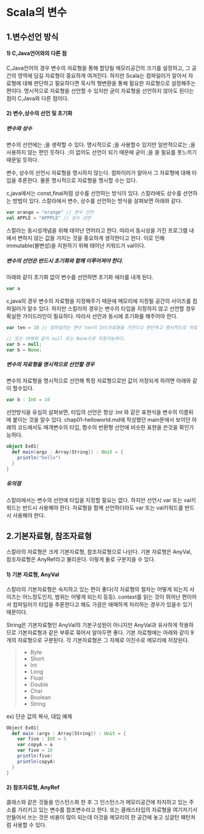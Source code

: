 # Scala의 변수
## 1.변수선언 방식
#### 1) C,Java언어와의 다른 점
C,Java언어의 경우 변수의 자료형을 통해 할당될 메모리공간의 크기를 설정하고, 그 공간의 영역에 담길 자료형이 중요하게 여겨진다. 하지만 Scala는 컴파일러가 알아서 자료형에 대해 판단하고 필요하다면 묵시적 형변환을 통해 필요한 자료형으로 설정해주는 편이다. 명시적으로 자료형을 선언할 수 있지만 굳이 자료형을 선언하지 않아도 된다는 점이 C,Java와 다른 점이다.  

#### 2) 변수,상수의 선언 및 초기화
##### 변수와 상수
변수의 선언에는 ;을 생략할 수 있다. 명시적으로 ;을 사용할수 있지만 일반적으로는 ;을 사용하지 않는 편인 듯하다. ;이 없어도 선언이 되기 때문에 굳이 ;을 쓸 필요를 못느끼기 때문일 듯하다.  

변수, 상수의 선언시 자료형을 명시하지 않는다. 컴파이러가 알아서 그 자료형에 대해 타입을 추론한다. 물론 명시적으로 자료형을 명시할 수는 있다.

c,java에서는 const,final처럼 상수를 선언하는 방식이 있다. 스칼라에도 상수를 선언하는 방법이 있다. 스칼라에서 변수, 상수를 선언하는 방식을 살펴보면 아래와 같다.  

```scala
var orange = "orange" // 변수 선언
val APPLE = "APPPLE" // 상수 선언
```

스칼라는 동시성개념을 위해 태어난 언어라고 한다. 따라서 동시성을 가진 프로그램 내에서 변하지 않는 값을 가지는 것을 중요하게 생각한다고 한다. 이로 인해 immutable(불변성)을 지원하기 위해 태어난 키워드가 val이다.  

##### 변수의 선언은 반드시 초기화와 함께 이루어져야 한다.
아래와 같이 초기화 없이 변수를 선언하면 초기화 에러를 내게 된다.  
```scala
var a
```

c,java의 경우 변수의 자료형을 지정해주기 때문에 메모리에 지정될 공간의 사이즈를 컴파일러가 알수 있다. 하지만 스칼라의 경우는 변수의 타입을 지정하지 않고 선언할 경우 확실한 가이드라인이 필요하다. 따라서 선언과 동시에 초기화를 해주어야 한다.  

```scala
var ten = 10 // 컴파일러는 변수 ten이 Int자료형을 가진다고 판단하고 명시적으로 자료형을 지정하지 않아도 Int로 인식한다.

// 또는 아래와 같이 null 또는 None으로 지정가능하다.
var b = null;
var b = None;
```
  
##### 변수의 자료형을 명시적으로 선언할 경우
변수의 자료형을 명시적으로 선언해 특정 자료형으로만 값이 저장되게 하려면 아래와 같이 할수있다.  

```scala
var b : Int = 10
```
선언방식을 유심히 살펴보면, 타입의 선언은 항상 :Int 와 같은 표현식을 변수의 이름뒤에 붙이는 것을 알수 있다. chap01-helloworld.md에 작성했던 main문에서 보이던 아래의 코드에서도 매개변수의 타입, 함수의 반환형 선언에 비슷한 표현을 쓴것을 확인가능하다.  

```scala
object Ex01{
  def main(args : Array[String]) : Unit = {
    println("hello")
  }
}
```

##### 유의점
스칼라에서는 변수의 선언에 타입을 지정할 필요는 없다. 하지만 선언시 var 또는 val키워드는 반드시 사용해야 한다. 자료형을 함께 선언하더라도 var 또는 val키워드를 반드시 사용해야 한다.  

## 2.기본자료형, 참조자료형
스칼라의 자료형은 크게 기본자료형, 참조자료형으로 나뉜다. 기본 자료형은 AnyVal, 참조자료형은 AnyRef라고 불리운다. 이렇게 둘로 구분지을 수 있다.  

#### 1) 기본 자료형, AnyVal
스칼라의 기본자료형은 숙지하고 있는 편이 좋다(각 자료형의 철자는 어떻게 되는지 사이즈는 어느정도인지, 범위는 어떻게 되는지 등등). context를 읽는 것이 뛰어난 편이어서 컴파일러가 타입을 추론한다고 해도 가끔은 애매하게 처리하는 경우가 있을수 있기 때문이다.  

String은 기본자료형인 AnyVal의 기본구성원이 아니지만 AnyVal과 유사하게 작용하므로 기본자료형과 같은 부류로 묶어서 알아두면 좋다. 기본 자료형에는 아래와 같이 9개의 자료형으로 구분된다. 각 기본자료형은 그 자체로 이진수로 메모리에 저장된다.  

> * Byte
> * Short
> * Int
> * Long
> * Float
> * Double
> * Char
> * Boolean
> * String

ex) 단순 값의 복사, 대입 예제
```scala
Object Ex01{
  def main (args : Array[String]) : Unit = {
    var five : Int = 5
    var copyA = a
    var five = 10
    println(five)
    println(copyA)
  }
}
```

#### 2) 참조자료형, AnyRef  
클래스와 같은 것들을 인스턴스화 한 후 그 인스턴스가 메모리공간에 차지하고 있는 주소를 가리키고 있는 변수를 참조변수라고 한다. 또는 클래스타입의 자료형을 여기저기서 만들어서 쓰는 것은 비용이 많이 되는데 이것을 메모리의 한 공간에 놓고 싱글턴 패턴처럼 사용할 수 있다.





